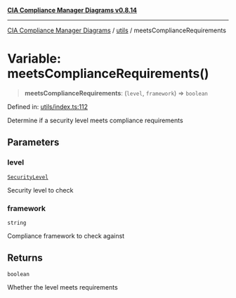 [**CIA Compliance Manager Diagrams v0.8.14**](../../README.md)

***

[CIA Compliance Manager Diagrams](../../modules.md) / [utils](../README.md) / meetsComplianceRequirements

# Variable: meetsComplianceRequirements()

> **meetsComplianceRequirements**: (`level`, `framework`) => `boolean`

Defined in: [utils/index.ts:112](https://github.com/Hack23/cia-compliance-manager/blob/257dd569f432a46611a1746c832a7e3d29232229/src/utils/index.ts#L112)

Determine if a security level meets compliance requirements

## Parameters

### level

[`SecurityLevel`](../../types/cia/type-aliases/SecurityLevel.md)

Security level to check

### framework

`string`

Compliance framework to check against

## Returns

`boolean`

Whether the level meets requirements
